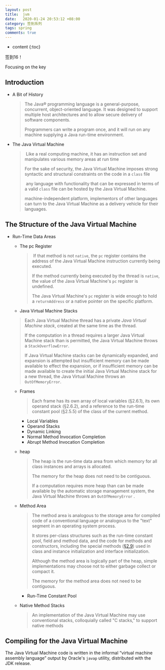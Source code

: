 ```yaml
---
layout: post
title:  jvm
date:   2020-01-24 20:53:12 +08:00
category: 签到系列
tags: spring
comments: true
---
```


* content
{:toc}


签到16！







Focusing on the key 

## Introduction

- A Bit of History

  >The Java® programming language is a general-purpose, concurrent, object-oriented language. It was designed to support multiple host architectures and to allow secure delivery of software components.  
  >
  >Programmers can write a program once, and it will run on any machine supplying a Java run-time environment. 

- The Java Virtual Machine

  > Like a real computing machine, it has an instruction set and manipulates various memory areas at run time
  >
  > For the sake of security, the Java Virtual Machine imposes strong syntactic and structural constraints on the code in a `class` file 
  >
  > any language with functionality that can be expressed in terms of a valid `class` file can be hosted by the Java Virtual Machine.  
  >
  >machine-independent platform, implementors of other languages can turn to the Java Virtual Machine as a delivery vehicle for their languages. 

## The Structure of the Java Virtual Machine

- Run-Time Data Areas

  - The pc Register

    > If that method is not `native`, the `pc` register contains the address of the Java Virtual Machine instruction currently being executed. 
    >
    >If the method currently being executed by the thread is `native`, the value of the Java Virtual Machine's `pc` register is undefined. 
    >
    >The Java Virtual Machine's `pc` register is wide enough to hold a `returnAddress` or a native pointer on the specific platform. 

  -  Java Virtual Machine Stacks

    > Each Java Virtual Machine thread has a private *Java Virtual Machine stack*, created at the same time as the thread.  
    >
    > If the computation in a thread requires a larger Java Virtual Machine stack than is permitted, the Java Virtual Machine throws a `StackOverflowError`. 
    >
    > If Java Virtual Machine stacks can be dynamically expanded, and expansion is attempted but insufficient memory can be made available to effect the expansion, or if insufficient memory can be made available to create the initial Java Virtual Machine stack for a new thread, the Java Virtual Machine throws an `OutOfMemoryError`.

    - Frames

      > Each frame has its own array of local variables (§2.6.1), its own operand stack (§2.6.2), and a reference to the run-time constant pool (§2.5.5) of the class of the current method.

      -  Local Variables
      -  Operand Stacks
      - Dynamic Linking
      - Normal Method Invocation Completion
      - Abrupt Method Invocation Completion

  - heap

    >The heap is the run-time data area from which memory for all class instances and arrays is allocated. 
    >
    >The memory for the heap does not need to be contiguous. 
    >
    >If a computation requires more heap than can be made available by the automatic storage management system, the Java Virtual Machine throws an `OutOfMemoryError` .

  - Method Area

    >The method area is analogous to the storage area for compiled code of a conventional language or analogous to the "text" segment in an operating system process.
    >
    >It stores per-class structures such as the run-time constant pool, field and method data, and the code for methods and constructors, including the special methods ([§2.9](https://docs.oracle.com/javase/specs/jvms/se8/html/jvms-2.html#jvms-2.9)) used in class and instance initialization and interface initialization. 
    >
    >Although the method area is logically part of the heap, simple implementations may choose not to either garbage collect or compact it.  
    >
    >The memory for the method area does not need to be contiguous. 

    - Run-Time Constant Pool

  - Native Method Stacks

    > An implementation of the Java Virtual Machine may use conventional stacks, colloquially called "C stacks," to support native methods


##  Compiling for the Java Virtual Machine

The Java Virtual Machine code is written in the informal “virtual machine assembly language” output by Oracle's `javap` utility, distributed with the JDK release. 

